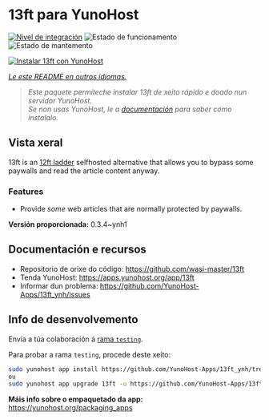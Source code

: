 <!--
NOTA: Este README foi creado automáticamente por <https://github.com/YunoHost/apps/tree/master/tools/readme_generator>
NON debe editarse manualmente.
-->

# 13ft para YunoHost

[![Nivel de integración](https://dash.yunohost.org/integration/13ft.svg)](https://ci-apps.yunohost.org/ci/apps/13ft/) ![Estado de funcionamento](https://ci-apps.yunohost.org/ci/badges/13ft.status.svg) ![Estado de mantemento](https://ci-apps.yunohost.org/ci/badges/13ft.maintain.svg)

[![Instalar 13ft con YunoHost](https://install-app.yunohost.org/install-with-yunohost.svg)](https://install-app.yunohost.org/?app=13ft)

*[Le este README en outros idiomas.](./ALL_README.md)*

> *Este paquete permíteche instalar 13ft de xeito rápido e doado nun servidor YunoHost.*  
> *Se non usas YunoHost, le a [documentación](https://yunohost.org/install) para saber como instalalo.*

## Vista xeral

13ft is an [12ft ladder](https://12ft.io) selfhosted alternative that allows you to bypass some paywalls and read the article content anyway.

### Features
- Provide *some* web articles that are normally protected by paywalls.


**Versión proporcionada:** 0.3.4~ynh1
## Documentación e recursos

- Repositorio de orixe do código: <https://github.com/wasi-master/13ft>
- Tenda YunoHost: <https://apps.yunohost.org/app/13ft>
- Informar dun problema: <https://github.com/YunoHost-Apps/13ft_ynh/issues>

## Info de desenvolvemento

Envía a túa colaboración á [rama `testing`](https://github.com/YunoHost-Apps/13ft_ynh/tree/testing).

Para probar a rama `testing`, procede deste xeito:

```bash
sudo yunohost app install https://github.com/YunoHost-Apps/13ft_ynh/tree/testing --debug
ou
sudo yunohost app upgrade 13ft -u https://github.com/YunoHost-Apps/13ft_ynh/tree/testing --debug
```

**Máis info sobre o empaquetado da app:** <https://yunohost.org/packaging_apps>

